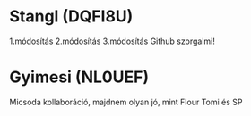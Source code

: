 # Stangl (DQFI8U)
1.módosítás
2.módosítás
3.módosítás
Github szorgalmi!
# Gyimesi (NL0UEF)
Micsoda kollaboráció, majdnem olyan jó, mint Flour Tomi és SP